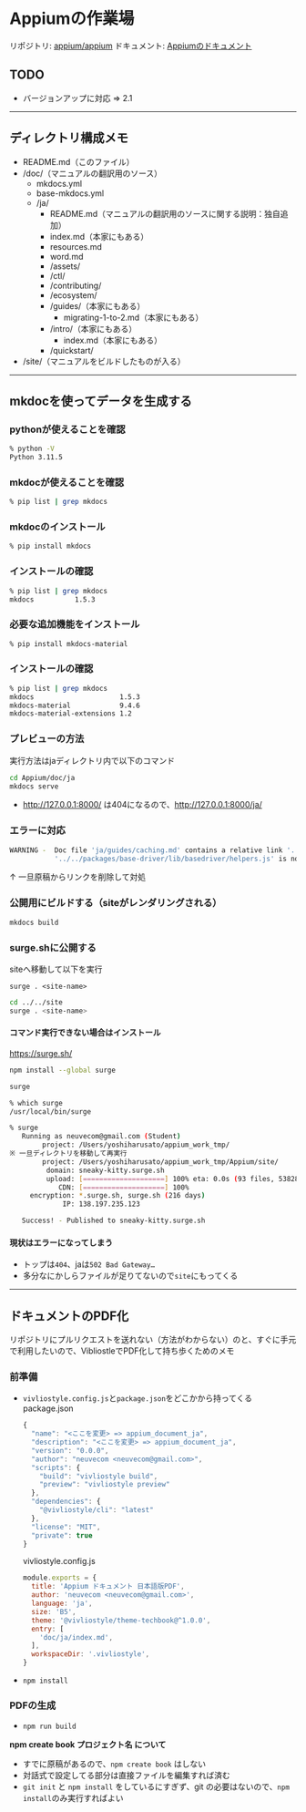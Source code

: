 # Appiumの作業場

リポジトリ: [appium/appium](https://github.com/appium/appium)
ドキュメント: [Appiumのドキュメント](https://appium.io/docs/ja/2.1/)

## TODO
- バージョンアップに対応 => 2.1

----

## ディレクトリ構成メモ

- README.md（このファイル）
- /doc/（マニュアルの翻訳用のソース）
  - mkdocs.yml
  - base-mkdocs.yml
  - /ja/
    - README.md（マニュアルの翻訳用のソースに関する説明：独自追加）
    - index.md（本家にもある）
    - resources.md
    - word.md
    - /assets/
    - /ctl/
    - /contributing/
    - /ecosystem/
    - /guides/（本家にもある）
      - migrating-1-to-2.md（本家にもある）
    - /intro/（本家にもある）
      - index.md（本家にもある）
    - /quickstart/
- /site/（マニュアルをビルドしたものが入る）

----

## mkdocを使ってデータを生成する
### pythonが使えることを確認
```bash
% python -V
Python 3.11.5
```
### mkdocが使えることを確認
```bash
% pip list | grep mkdocs
```
### mkdocのインストール
```bash
% pip install mkdocs
```
### インストールの確認
```bash
% pip list | grep mkdocs
mkdocs          1.5.3
```
### 必要な追加機能をインストール
```bash
% pip install mkdocs-material
```
### インストールの確認
```bash
% pip list | grep mkdocs     
mkdocs                     1.5.3
mkdocs-material            9.4.6
mkdocs-material-extensions 1.2
```
### プレビューの方法
実行方法はjaディレクトリ内で以下のコマンド
```bash
cd Appium/doc/ja 
mkdocs serve
```
- http://127.0.0.1:8000/ は404になるので、http://127.0.0.1:8000/ja/

### エラーに対応
```bash
WARNING -  Doc file 'ja/guides/caching.md' contains a relative link '../../../../packages/base-driver/lib/basedriver/helpers.js', but the target
           '../../packages/base-driver/lib/basedriver/helpers.js' is not found among documentation files.
```
↑ 一旦原稿からリンクを削除して対処

### 公開用にビルドする（siteがレンダリングされる）
```bash
mkdocs build
```
### surge.shに公開する
siteへ移動して以下を実行
```
surge . <site-name>
```
```bash
cd ../../site
surge . <site-name>
```
#### コマンド実行できない場合はインストール
https://surge.sh/

```bash
npm install --global surge
```
```bash
surge
```
```bash
% which surge
/usr/local/bin/surge

% surge
   Running as neuvecom@gmail.com (Student)
        project: /Users/yoshiharusato/appium_work_tmp/
※ 一旦ディレクトリを移動して再実行
        project: /Users/yoshiharusato/appium_work_tmp/Appium/site/
         domain: sneaky-kitty.surge.sh
         upload: [====================] 100% eta: 0.0s (93 files, 5382850 bytes)
            CDN: [====================] 100%
     encryption: *.surge.sh, surge.sh (216 days)
             IP: 138.197.235.123

   Success! - Published to sneaky-kitty.surge.sh
```
#### 現状はエラーになってしまう
- トップは`404`、jaは`502 Bad Gateway…`
- 多分なにかしらファイルが足りてないので`site`にもってくる

----

## ドキュメントのPDF化
リポジトリにプルリクエストを送れない（方法がわからない）のと、すぐに手元で利用したいので、VibliostleでPDF化して持ち歩くためのメモ

### 前準備
- `vivliostyle.config.js`と`package.json`をどこかから持ってくる
  package.json
  ```js
  {
    "name": "<ここを変更> => appium_document_ja",
    "description": "<ここを変更> => appium_document_ja",
    "version": "0.0.0",
    "author": "neuvecom <neuvecom@gmail.com>",
    "scripts": {
      "build": "vivliostyle build",
      "preview": "vivliostyle preview"
    },
    "dependencies": {
      "@vivliostyle/cli": "latest"
    },
    "license": "MIT",
    "private": true
  }
  ```
  vivliostyle.config.js
  ```js
  module.exports = {
    title: 'Appium ドキュメント 日本語版PDF',
    author: 'neuvecom <neuvecom@gmail.com>',
    language: 'ja',
    size: 'B5',
    theme: '@vivliostyle/theme-techbook@^1.0.0',
    entry: [
      'doc/ja/index.md',
    ],
    workspaceDir: '.vivliostyle',
  }
  ```
- `npm install`

### PDFの生成
- `npm run build`

**npm create book プロジェクト名 について**

- すでに原稿があるので、`npm create book` はしない
- 対話式で設定してる部分は直接ファイルを編集すれば済む
- `git init` と `npm install` をしているにすぎず、git の必要はないので、`npm install`のみ実行すればよい


<div style="break-before: page;"></div>
